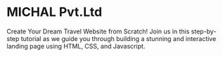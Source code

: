 # MICHAL Pvt.Ltd
Create Your Dream Travel Website from Scratch! Join us in this step-by-step tutorial as we guide you through building a stunning and interactive landing page using HTML, CSS, and Javascript.
